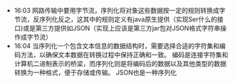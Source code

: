 
- 16:03 网路传输中要用字节流，序列化将对象这些数据按一定的规则转换成字节流，反序列化反之，这其中的规则定义有java原生提供（实现Ser什么的接口)或是第三方提供如JSON（实现上应该是第三方jar包对JSON格式字符串操作成字节流） 
- 16:04 当序列化一个包含文本信息的数据结构时，需要选择合适的字符集和编码方法，以确保文本数据在转换过程中保持正确和一致。 编码是连接字符集和计算机二进制表示的桥梁，而序列化则是将编码后的数据以及其他类型的数据转换为一种格式，便于存储或传输。 JSON也是一种序列化 